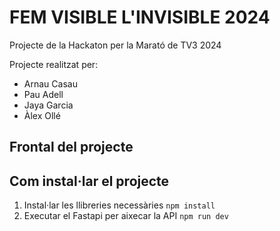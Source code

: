 # FEM VISIBLE L'INVISIBLE 2024
Projecte de la Hackaton per la Marató de TV3 2024

Projecte realitzat per:
- Arnau Casau
- Pau Adell
- Jaya Garcia
- Àlex Ollé

## Frontal del projecte

## Com instal·lar el projecte
1. Instal·lar les llibreries necessàries
   `npm install`
2. Executar el Fastapi per aixecar la API `npm run dev`